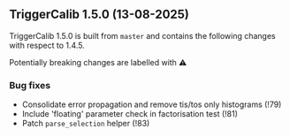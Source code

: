 ## TriggerCalib 1.5.0 (13-08-2025)

TriggerCalib 1.5.0 is built from ``master`` and contains the following changes with respect to 1.4.5.

Potentially breaking changes are labelled with :warning:

### Bug fixes
 - Consolidate error propagation and remove tis/tos only histograms (!79)
 - Include 'floating' parameter check in factorisation test (!81)
 - Patch ``parse_selection`` helper (!83)